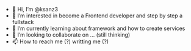 - 👋 Hi, I’m @ksanz3
- 👀 I’m interested in become a Frontend developer and step by step a fullstack
- 🌱 I’m currently learning about framework and how to create services
- 💞️ I’m looking to collaborate on ... (still thinking)
- 📫 How to reach me (?) writting me (?)

<!---
ksanz3/ksanz3 is a ✨ special ✨ repository because its `README.md` (this file) appears on your GitHub profile.
You can click the Preview link to take a look at your changes.
--->
